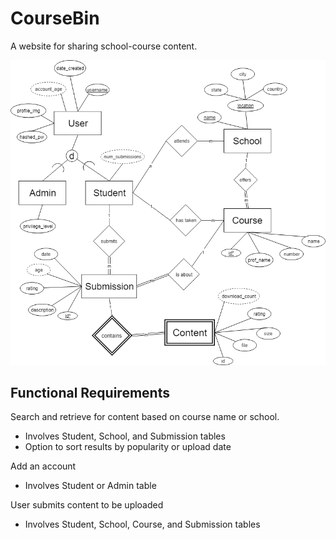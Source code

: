 # CourseBin
A website for sharing school-course content.

![DB Diagram](phase_one.png)


## Functional Requirements

Search and retrieve for content based on course name or school.
* Involves Student, School, and Submission tables
* Option to sort results by popularity or upload date

Add an account
* Involves Student or Admin table

User submits content to be uploaded
* Involves Student, School, Course, and Submission tables

